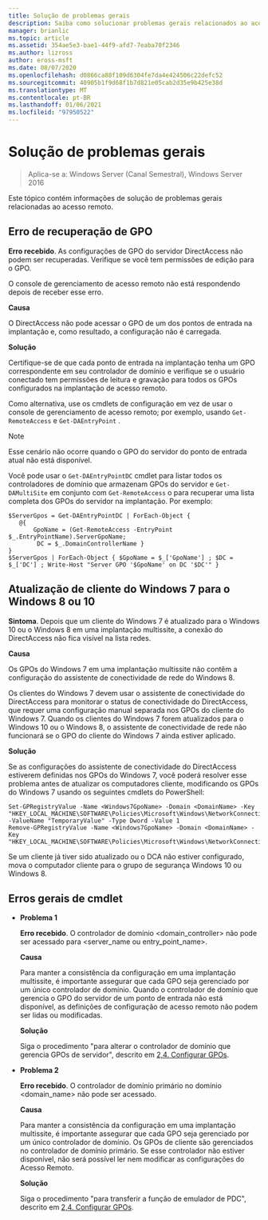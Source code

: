 ```yaml
---
title: Solução de problemas gerais
description: Saiba como solucionar problemas gerais relacionados ao acesso remoto.
manager: brianlic
ms.topic: article
ms.assetid: 354ae5e3-bae1-44f9-afd7-7eaba70f2346
ms.author: lizross
author: eross-msft
ms.date: 08/07/2020
ms.openlocfilehash: d0866ca88f109d6304fe7da4e424506c22defc52
ms.sourcegitcommit: 40905b1f9d68f1b7d821e05cab2d35e9b425e38d
ms.translationtype: MT
ms.contentlocale: pt-BR
ms.lasthandoff: 01/06/2021
ms.locfileid: "97950522"
---
```

# <a name="troubleshooting-general-issues"></a>Solução de problemas gerais

>Aplica-se a: Windows Server (Canal Semestral), Windows Server 2016

Este tópico contém informações de solução de problemas gerais relacionadas ao acesso remoto.

## <a name="gpo-retrieval-error"></a>Erro de recuperação de GPO
**Erro recebido**. As configurações de GPO do servidor DirectAccess não podem ser recuperadas. Verifique se você tem permissões de edição para o GPO.

O console de gerenciamento de acesso remoto não está respondendo depois de receber esse erro.

**Causa**

O DirectAccess não pode acessar o GPO de um dos pontos de entrada na implantação e, como resultado, a configuração não é carregada.

**Solução**

Certifique-se de que cada ponto de entrada na implantação tenha um GPO correspondente em seu controlador de domínio e verifique se o usuário conectado tem permissões de leitura e gravação para todos os GPOs configurados na implantação de acesso remoto.

Como alternativa, use os cmdlets de configuração em vez de usar o console de gerenciamento de acesso remoto; por exemplo, usando `Get-RemoteAccess` e `Get-DAEntryPoint` .

> [!NOTE]
> Esse cenário não ocorre quando o GPO do servidor do ponto de entrada atual não está disponível.

Você pode usar o `Get-DAEntryPointDC` cmdlet para listar todos os controladores de domínio que armazenam GPOs do servidor e `Get-DAMultiSite` em conjunto com `Get-RemoteAccess` o para recuperar uma lista completa dos GPOs do servidor na implantação. Por exemplo:

```
$ServerGpos = Get-DAEntryPointDC | ForEach-Object {
   @{
       GpoName = (Get-RemoteAccess -EntryPoint $_.EntryPointName).ServerGpoName;
        DC = $_.DomainControllerName }
}
$ServerGpos | ForEach-Object { $GpoName = $_['GpoName'] ; $DC = $_['DC'] ; Write-Host "Server GPO '$GpoName' on DC '$DC'" }
```

## <a name="windows-7-to-windows-8-or-10-client-upgrade"></a>Atualização de cliente do Windows 7 para o Windows 8 ou 10
**Sintoma**. Depois que um cliente do Windows 7 é atualizado para o Windows 10 ou o Windows 8 em uma implantação multissite, a conexão do DirectAccess não fica visível na lista redes.

**Causa**

Os GPOs do Windows 7 em uma implantação multissite não contêm a configuração do assistente de conectividade de rede do Windows 8.

 Os clientes do Windows 7 devem usar o assistente de conectividade do DirectAccess para monitorar o status de conectividade do DirectAccess, que requer uma configuração manual separada nos GPOs do cliente do Windows 7. Quando os clientes do Windows 7 forem atualizados para o Windows 10 ou o Windows 8, o assistente de conectividade de rede não funcionará se o GPO do cliente do Windows 7 ainda estiver aplicado.

**Solução**

Se as configurações do assistente de conectividade do DirectAccess estiverem definidas nos GPOs do Windows 7, você poderá resolver esse problema antes de atualizar os computadores cliente, modificando os GPOs do Windows 7 usando os seguintes cmdlets do PowerShell:

```
Set-GPRegistryValue -Name <Windows7GpoName> -Domain <DomainName> -Key "HKEY_LOCAL_MACHINE\SOFTWARE\Policies\Microsoft\Windows\NetworkConnectivityAssistant" -ValueName "TemporaryValue" -Type Dword -Value 1
Remove-GPRegistryValue -Name <Windows7GpoName> -Domain <DomainName> -Key "HKEY_LOCAL_MACHINE\SOFTWARE\Policies\Microsoft\Windows\NetworkConnectivityAssistant"
```

Se um cliente já tiver sido atualizado ou o DCA não estiver configurado, mova o computador cliente para o grupo de segurança Windows 10 ou Windows 8.

## <a name="general-cmdlet-errors"></a>Erros gerais de cmdlet

-   **Problema 1**

    **Erro recebido**. O controlador de domínio <domain_controller> não pode ser acessado para <server_name ou entry_point_name>.

    **Causa**

    Para manter a consistência da configuração em uma implantação multissite, é importante assegurar que cada GPO seja gerenciado por um único controlador de domínio. Quando o controlador de domínio que gerencia o GPO do servidor de um ponto de entrada não está disponível, as definições de configuração de acesso remoto não podem ser lidas ou modificadas.

    **Solução**

    Siga o procedimento "para alterar o controlador de domínio que gerencia GPOs de servidor", descrito em [2,4. Configurar GPOs](assetId:///b1960686-a81e-4f48-83f1-cc4ea484df43#ConfigGPOs).

-   **Problema 2**

    **Erro recebido**. O controlador de domínio primário no domínio <domain_name> não pode ser acessado.

    **Causa**

    Para manter a consistência da configuração em uma implantação multissite, é importante assegurar que cada GPO seja gerenciado por um único controlador de domínio. Os GPOs de cliente são gerenciados no controlador de domínio primário. Se esse controlador não estiver disponível, não será possível ler nem modificar as configurações do Acesso Remoto.

    **Solução**

    Siga o procedimento "para transferir a função de emulador de PDC", descrito em [2,4. Configurar GPOs](assetId:///b1960686-a81e-4f48-83f1-cc4ea484df43#ConfigGPOs).



